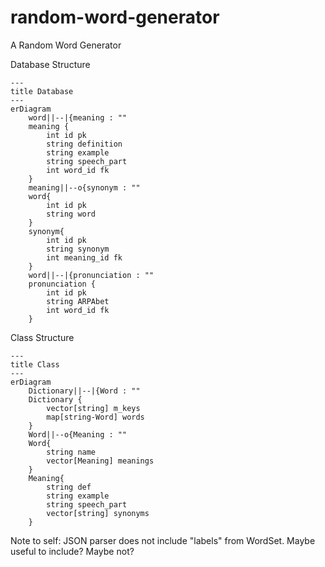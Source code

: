 # random-word-generator
A Random Word Generator

Database Structure
```mermaid
---
title Database
---
erDiagram
    word||--|{meaning : ""
    meaning {
        int id pk
        string definition
        string example
        string speech_part
        int word_id fk
    }
    meaning||--o{synonym : ""
    word{
        int id pk
        string word
    }
    synonym{
        int id pk
        string synonym
        int meaning_id fk
    }
    word||--|{pronunciation : ""
    pronunciation {
        int id pk
        string ARPAbet
        int word_id fk
    }
```
Class Structure
```mermaid
---
title Class
---
erDiagram
    Dictionary||--|{Word : ""
    Dictionary {
        vector[string] m_keys
        map[string-Word] words
    }
    Word||--o{Meaning : ""
    Word{
        string name
        vector[Meaning] meanings
    }
    Meaning{
        string def
        string example
        string speech_part
        vector[string] synonyms
    }
```

Note to self: JSON parser does not include "labels" from WordSet. Maybe useful to include? Maybe not?
